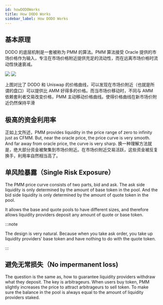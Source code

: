 ```yaml
---
id: howDODOWorks
title: How DODO Works
sidebar_label: How DODO Works
---
```


## 基本原理

DODO 的底层机制是一套被称为 PMM 的算法。PMM 算法接受 Oracle 提供的市场价格作为输入，专注在市场价格附近提供充足的流动性，而在远离市场价格时流动性快速衰减。

![](https://dodoex.github.io/docs/img/dodo_curve.jpeg)
![](https://dodoex.github.io/docs/img/dodo_curve_move.jpeg)

上图对比了 DODO 和 Uniswap 的价格曲线，可以发现在市场价附近（也就是所谓的盘口）可以提供比 AMM 好得多的价格。而当市场价移动时，不同与 AMM 依赖套利者交易改变价格，PMM 主动移动价格曲线。使得价格曲线在新市场价附近仍然保持平滑

## 极高的资金利用率

正如上文所述，PMM provides liquidity in the price range of zero to infinity just as CFMM. But, near the oracle price, the price curve is very smooth. And far away from oracle price, the curve is very sharp. 换一种理解方法就是，绝大部分资金被聚集到市场价附近。在市场价附近交易活跃，这些资金被反复换手，利用率自然相当高了。

## 单风险暴露（Single Risk Exposure）

The PMM price curve consists of two parts, bid and ask. The ask side liquidity is only determined by the amount of base token in the pool. And the bid side liquidity is only determined by the amount of quote token in the pool.

It allows the base and quote pools to have different sizes, and therefore allows liquidity providers deposit any amount of quote or base token.

:::note

The design is very natural. Because when you take ask order, you take up liquidity providers’ base token and have nothing to do with the quote token.

:::

## 避免无常损失（No impermanent loss)

The question is the same as, how to guarantee liquidity providers withdraw what they deposit. The key is arbitrageurs. When users buy token, PMM slightly increases the price to attract arbitrageurs to sell token. To make sure the balance in the pool is always equal to the amount of liquidity providers staked.
